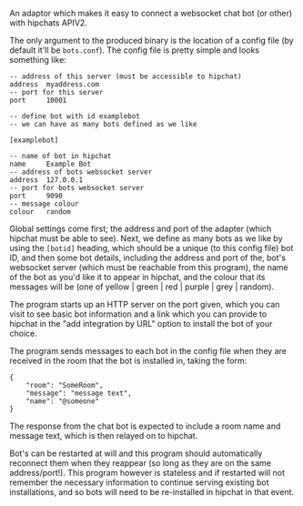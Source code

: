 An adaptor which makes it easy to connect a websocket chat bot (or other) with hipchats APIV2.

The only argument to the produced binary is the location of a config file (by default it'll be `bots.conf`). The config file is pretty simple and looks something like:

```
-- address of this server (must be accessible to hipchat)
address  myaddress.com
-- port for this server
port     10001

-- define bot with id examplebot
-- we can have as many bots defined as we like

[examplebot]

-- name of bot in hipchat
name     Example Bot
-- address of bots websocket server
address  127.0.0.1
-- port for bots websocket server
port     9090
-- message colour
colour   random
```

Global settings come first; the address and port of the adapter (which hipchat must be able to see). Next, we define as many bots as we like by using the `[botid]` heading, which should be a unique (to this config file) bot ID, and then some bot details, including the address and port of the, bot's websocket server (which must be reachable from this program), the name of the bot as you'd like it to appear in hipchat, and the colour that its messages will be (one of yellow | green | red | purple | grey | random).

The program starts up an HTTP server on the port given, which you can visit to see basic bot information and a link which you can provide to hipchat in the "add integration by URL" option to install the bot of your choice.

The program sends messages to each bot in the config file when they are received in the room that the bot is installed in, taking the form:

```
{
	"room": "SomeRoom",
	"message": "message text",
	"name": "@someone"
}
```

The response from the chat bot is expected to include a room name and message text, which is then relayed on to hipchat.

Bot's can be restarted at will and this program should automatically reconnect them when they reappear (so long as they are on the same address/port!). This program however is stateless and if restarted will not remember the necessary information to continue serving existing bot installations, and so bots will need to be re-installed in hipchat in that event.